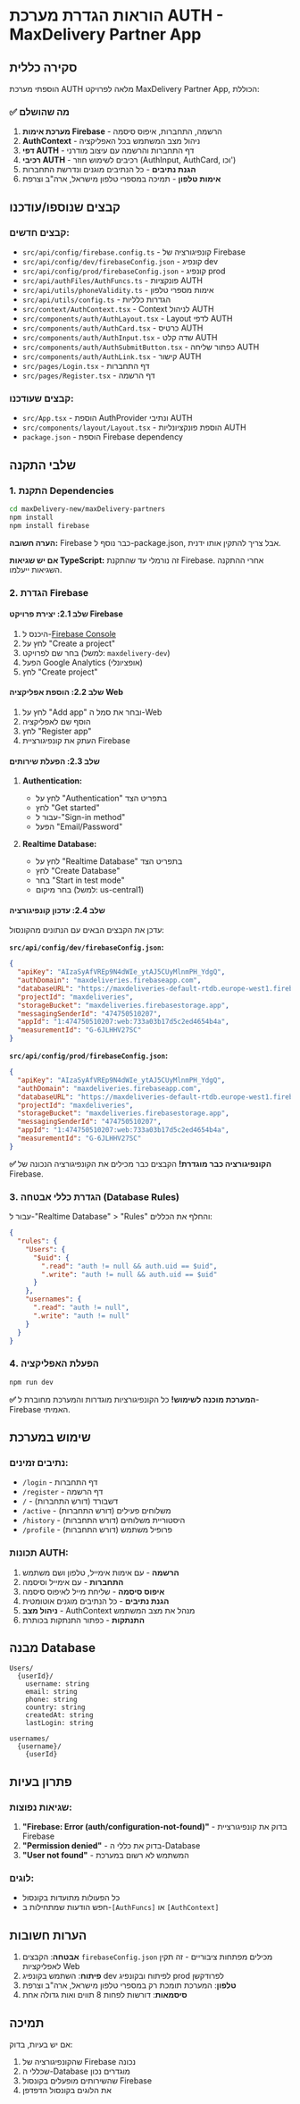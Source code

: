 # הוראות הגדרת מערכת AUTH - MaxDelivery Partner App

## סקירה כללית

הוספתי מערכת AUTH מלאה לפרויקט MaxDelivery Partner App, הכוללת:

### ✅ מה שהושלם

1. **מערכת אימות Firebase** - הרשמה, התחברות, איפוס סיסמה
2. **AuthContext** - ניהול מצב המשתמש בכל האפליקציה
3. **דפי AUTH** - דף התחברות והרשמה עם עיצוב מודרני
4. **רכיבי AUTH** - רכיבים לשימוש חוזר (AuthInput, AuthCard, וכו')
5. **הגנת נתיבים** - כל הנתיבים מוגנים ונדרשת התחברות
6. **אימות טלפון** - תמיכה במספרי טלפון מישראל, ארה"ב וצרפת

## קבצים שנוספו/עודכנו

### קבצים חדשים:
- `src/api/config/firebase.config.ts` - קונפיגורציה של Firebase
- `src/api/config/dev/firebaseConfig.json` - קונפיג dev
- `src/api/config/prod/firebaseConfig.json` - קונפיג prod
- `src/api/authFiles/AuthFuncs.ts` - פונקציות AUTH
- `src/api/utils/phoneValidity.ts` - אימות מספרי טלפון
- `src/api/utils/config.ts` - הגדרות כלליות
- `src/context/AuthContext.tsx` - Context לניהול AUTH
- `src/components/auth/AuthLayout.tsx` - Layout לדפי AUTH
- `src/components/auth/AuthCard.tsx` - כרטיס AUTH
- `src/components/auth/AuthInput.tsx` - שדה קלט AUTH
- `src/components/auth/AuthSubmitButton.tsx` - כפתור שליחה AUTH
- `src/components/auth/AuthLink.tsx` - קישור AUTH
- `src/pages/Login.tsx` - דף התחברות
- `src/pages/Register.tsx` - דף הרשמה

### קבצים שעודכנו:
- `src/App.tsx` - הוספת AuthProvider ונתיבי AUTH
- `src/components/layout/Layout.tsx` - הוספת פונקציונליות AUTH
- `package.json` - הוספת Firebase dependency

## שלבי התקנה

### 1. התקנת Dependencies
```bash
cd maxDelivery-new/maxDelivery-partners
npm install
npm install firebase
```

**הערה חשובה:** Firebase כבר נוסף ל-package.json, אבל צריך להתקין אותו ידנית.

**אם יש שגיאות TypeScript:** זה נורמלי עד שהתקנת Firebase. אחרי ההתקנה השגיאות ייעלמו.

### 2. הגדרת Firebase

#### שלב 2.1: יצירת פרויקט Firebase
1. היכנס ל-[Firebase Console](https://console.firebase.google.com/)
2. לחץ על "Create a project"
3. בחר שם לפרויקט (למשל: `maxdelivery-dev`)
4. הפעל Google Analytics (אופציונלי)
5. לחץ "Create project"

#### שלב 2.2: הוספת אפליקציה Web
1. לחץ על "Add app" ובחר את סמל ה-Web
2. הוסף שם לאפליקציה
3. לחץ "Register app"
4. העתק את קונפיגורציית Firebase

#### שלב 2.3: הפעלת שירותים
1. **Authentication:**
   - לחץ על "Authentication" בתפריט הצד
   - לחץ "Get started"
   - עבור ל-"Sign-in method"
   - הפעל "Email/Password"

2. **Realtime Database:**
   - לחץ על "Realtime Database" בתפריט הצד
   - לחץ "Create Database"
   - בחר "Start in test mode"
   - בחר מיקום (למשל: us-central1)

#### שלב 2.4: עדכון קונפיגורציה
עדכן את הקבצים הבאים עם הנתונים מהקונסול:

**`src/api/config/dev/firebaseConfig.json`:**
```json
{
  "apiKey": "AIzaSyAfVREp9N4dWIe_ytAJ5CUyMlnmPH_YdgQ",
  "authDomain": "maxdeliveries.firebaseapp.com",
  "databaseURL": "https://maxdeliveries-default-rtdb.europe-west1.firebasedatabase.app",
  "projectId": "maxdeliveries",
  "storageBucket": "maxdeliveries.firebasestorage.app",
  "messagingSenderId": "474750510207",
  "appId": "1:474750510207:web:733a03b17d5c2ed4654b4a",
  "measurementId": "G-6JLHHV27SC"
}
```

**`src/api/config/prod/firebaseConfig.json`:**
```json
{
  "apiKey": "AIzaSyAfVREp9N4dWIe_ytAJ5CUyMlnmPH_YdgQ",
  "authDomain": "maxdeliveries.firebaseapp.com",
  "databaseURL": "https://maxdeliveries-default-rtdb.europe-west1.firebasedatabase.app",
  "projectId": "maxdeliveries",
  "storageBucket": "maxdeliveries.firebasestorage.app",
  "messagingSenderId": "474750510207",
  "appId": "1:474750510207:web:733a03b17d5c2ed4654b4a",
  "measurementId": "G-6JLHHV27SC"
}
```

**✅ הקונפיגורציה כבר מוגדרת!** הקבצים כבר מכילים את הקונפיגורציה הנכונה של Firebase.

### 3. הגדרת כללי אבטחה (Database Rules)

עבור ל-"Realtime Database" > "Rules" והחלף את הכללים:

```json
{
  "rules": {
    "Users": {
      "$uid": {
        ".read": "auth != null && auth.uid == $uid",
        ".write": "auth != null && auth.uid == $uid"
      }
    },
    "usernames": {
      ".read": "auth != null",
      ".write": "auth != null"
    }
  }
}
```

### 4. הפעלת האפליקציה
```bash
npm run dev
```

**✅ המערכת מוכנה לשימוש!** כל הקונפיגורציות מוגדרות והמערכת מחוברת ל-Firebase האמיתי.

## שימוש במערכת

### נתיבים זמינים:
- `/login` - דף התחברות
- `/register` - דף הרשמה
- `/` - דשבורד (דורש התחברות)
- `/active` - משלוחים פעילים (דורש התחברות)
- `/history` - היסטוריית משלוחים (דורש התחברות)
- `/profile` - פרופיל משתמש (דורש התחברות)

### תכונות AUTH:
1. **הרשמה** - עם אימות אימייל, טלפון ושם משתמש
2. **התחברות** - עם אימייל וסיסמה
3. **איפוס סיסמה** - שליחת מייל לאיפוס סיסמה
4. **הגנת נתיבים** - כל הנתיבים מוגנים אוטומטית
5. **ניהול מצב** - AuthContext מנהל את מצב המשתמש
6. **התנתקות** - כפתור התנתקות בכותרת

## מבנה Database

```
Users/
  {userId}/
    username: string
    email: string
    phone: string
    country: string
    createdAt: string
    lastLogin: string

usernames/
  {username}/
    {userId}
```

## פתרון בעיות

### שגיאות נפוצות:
1. **"Firebase: Error (auth/configuration-not-found)"** - בדוק את קונפיגורציית Firebase
2. **"Permission denied"** - בדוק את כללי ה-Database
3. **"User not found"** - המשתמש לא רשום במערכת

### לוגים:
- כל הפעולות מתועדות בקונסול
- חפש הודעות שמתחילות ב-`[AuthFuncs]` או `[AuthContext]`

## הערות חשובות

1. **אבטחה**: הקבצים `firebaseConfig.json` מכילים מפתחות ציבוריים - זה תקין לאפליקציות Web
2. **פיתוח**: השתמש בקונפיג dev לפיתוח ובקונפיג prod לפרודקשן
3. **טלפון**: המערכת תומכת רק במספרי טלפון מישראל, ארה"ב וצרפת
4. **סיסמאות**: דורשות לפחות 8 תווים ואות גדולה אחת

## תמיכה

אם יש בעיות, בדוק:
1. שהקונפיגורציה של Firebase נכונה
2. שכללי ה-Database מוגדרים נכון
3. שהשירותים מופעלים בקונסול Firebase
4. את הלוגים בקונסול הדפדפן
